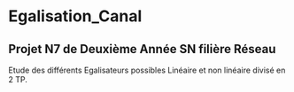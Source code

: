 # Egalisation_Canal

## Projet N7 de Deuxième Année SN filière Réseau

Etude des différents Egalisateurs possibles Linéaire et non linéaire divisé en 2 TP.
